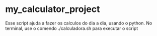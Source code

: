 # my_calculator_project
Esse script ajuda a fazer os calculos do dia a dia, usando o python.
No terminal, use o comendo ./calculadora.sh para executar o script


